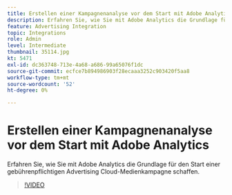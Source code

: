 ```yaml
---
title: Erstellen einer Kampagnenanalyse vor dem Start mit Adobe Analytics
description: Erfahren Sie, wie Sie mit Adobe Analytics die Grundlage für den Start einer gebührenpflichtigen Advertising Cloud-Medienkampagne schaffen.
feature: Advertising Integration
topic: Integrations
role: Admin
level: Intermediate
thumbnail: 35114.jpg
kt: 5471
exl-id: dc363748-713e-4a68-a686-99a65076f1dc
source-git-commit: ecfce7b894986903f28ecaaa3252c903420f5aa8
workflow-type: tm+mt
source-wordcount: '52'
ht-degree: 0%

---
```


# Erstellen einer Kampagnenanalyse vor dem Start mit Adobe Analytics

Erfahren Sie, wie Sie mit Adobe Analytics die Grundlage für den Start einer gebührenpflichtigen Advertising Cloud-Medienkampagne schaffen.

>[!VIDEO](https://video.tv.adobe.com/v/35114/?quality=12&learn=on)
